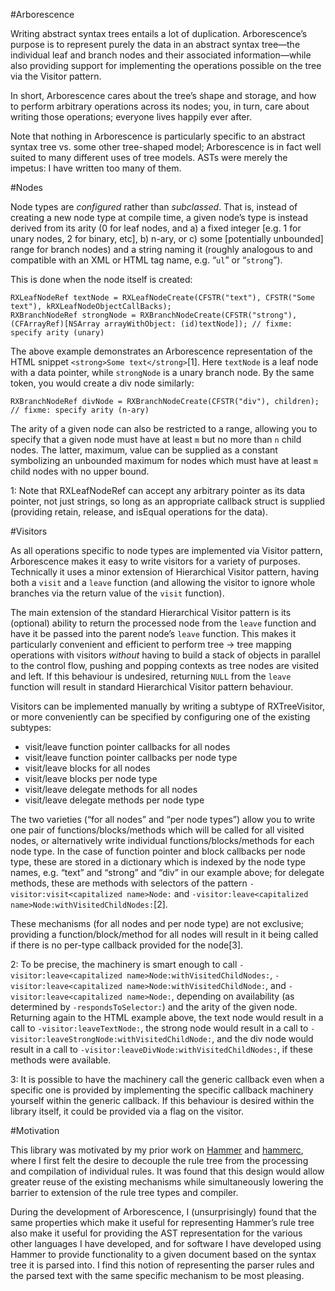 #Arborescence

Writing abstract syntax trees entails a lot of duplication. Arborescence’s purpose is to represent purely the data in an abstract syntax tree—the individual leaf and branch nodes and their associated information—while also providing support for implementing the operations possible on the tree via the Visitor pattern.

In short, Arborescence cares about the tree’s shape and storage, and how to perform arbitrary operations across its nodes; you, in turn, care about writing those operations; everyone lives happily ever after.

Note that nothing in Arborescence is particularly specific to an abstract syntax tree vs. some other tree-shaped model; Arborescence is in fact well suited to many different uses of tree models. ASTs were merely the impetus: I have written too many of them.


#Nodes

Node types are _configured_ rather than _subclassed_. That is, instead of creating a new node type at compile time, a given node’s type is instead derived from its arity (0 for leaf nodes, and a) a fixed integer [e.g. 1 for unary nodes, 2 for binary, etc], b) n-ary, or c) some [potentially unbounded] range for branch nodes) and a string naming it (roughly analogous to and compatible with an XML or HTML tag name, e.g. “`ul`” or “`strong`”).

This is done when the node itself is created:

	RXLeafNodeRef textNode = RXLeafNodeCreate(CFSTR("text"), CFSTR("Some text"), kRXLeafNodeObjectCallBacks);
	RXBranchNodeRef strongNode = RXBranchNodeCreate(CFSTR("strong"), (CFArrayRef)[NSArray arrayWithObject: (id)textNode]); // fixme: specify arity (unary)

The above example demonstrates an Arborescence representation of the HTML snippet `<strong>Some text</strong>`[1]. Here `textNode` is a leaf node with a data pointer, while `strongNode` is a unary branch node. By the same token, you would create a div node similarly:

	RXBranchNodeRef divNode = RXBranchNodeCreate(CFSTR("div"), children); // fixme: specify arity (n-ary)

The arity of a given node can also be restricted to a range, allowing you to specify that a given node must have at least `m` but no more than `n` child nodes. The latter, maximum, value can be supplied as a constant symbolizing an unbounded maximum for nodes which must have at least `m` child nodes with no upper bound.

1: Note that RXLeafNodeRef can accept any arbitrary pointer as its data pointer, not just strings, so long as an appropriate callback struct is supplied (providing retain, release, and isEqual operations for the data).


#Visitors

As all operations specific to node types are implemented via Visitor pattern, Arborescence makes it easy to write visitors for a variety of purposes. Technically it uses a minor extension of Hierarchical Visitor pattern, having both a `visit` and a `leave` function (and allowing the visitor to ignore whole branches via the return value of the `visit` function).

The main extension of the standard Hierarchical Visitor pattern is its (optional) ability to return the processed node from the `leave` function and have it be passed into the parent node’s `leave` function. This makes it particularly convenient and efficient to perform tree → tree mapping operations with visitors _without_ having to build a stack of objects in parallel to the control flow, pushing and popping contexts as tree nodes are visited and left. If this behaviour is undesired, returning `NULL` from the `leave` function will result in standard Hierarchical Visitor pattern behaviour.

Visitors can be implemented manually by writing a subtype of RXTreeVisitor, or more conveniently can be specified by configuring one of the existing subtypes:

- visit/leave function pointer callbacks for all nodes
- visit/leave function pointer callbacks per node type
- visit/leave blocks for all nodes
- visit/leave blocks per node type
- visit/leave delegate methods for all nodes
- visit/leave delegate methods per node type

The two varieties (“for all nodes” and “per node types”) allow you to write one pair of functions/blocks/methods which will be called for all visited nodes, or alternatively write individual functions/blocks/methods for each node type. In the case of function pointer and block callbacks per node type, these are stored in a dictionary which is indexed by the node type names, e.g. “text” and “strong” and “div” in our example above; for delegate methods, these are methods with selectors of the pattern `-visitor:visit<capitalized name>Node:` and `-visitor:leave<capitalized name>Node:withVisitedChildNodes:`[2].

These mechanisms (for all nodes and per node type) are not exclusive; providing a function/block/method for all nodes will result in it being called if there is no per-type callback provided for the node[3].

2: To be precise, the machinery is smart enough to call `-visitor:leave<capitalized name>Node:withVisitedChildNodes:`, `-visitor:leave<capitalized name>Node:withVisitedChildNode:`, and `-visitor:leave<capitalized name>Node:`, depending on availability (as determined by `-respondsToSelector:`) and the arity of the given node. Returning again to the HTML example above, the text node would result in a call to `-visitor:leaveTextNode:`, the strong node would result in a call to `-visitor:leaveStrongNode:withVisitedChildNode:`, and the div node would result in a call to `-visitor:leaveDivNode:withVisitedChildNodes:`, if these methods were available.

3: It is possible to have the machinery call the generic callback even when a specific one is provided by implementing the specific callback machinery yourself within the generic callback. If this behaviour is desired within the library itself, it could be provided via a flag on the visitor.


#Motivation

This library was motivated by my prior work on [Hammer](http://github.com/robrix/hammer) and [hammerc](http://github.com/robrix/hammerc), where I first felt the desire to decouple the rule tree from the processing and compilation of individual rules. It was found that this design would allow greater reuse of the existing mechanisms while simultaneously lowering the barrier to extension of the rule tree types and compiler.

During the development of Arborescence, I (unsurprisingly) found that the same properties which make it useful for representing Hammer’s rule tree also make it useful for providing the AST representation for the various other languages I have developed, and for software I have developed using Hammer to provide functionality to a given document based on the syntax tree it is parsed into. I find this notion of representing the parser rules and the parsed text with the same specific mechanism to be most pleasing.
